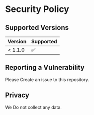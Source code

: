 # Security Policy

## Supported Versions

| Version | Supported          |
| ------- | ------------------ |
| < 1.1.0   | :white_check_mark: |
## Reporting a Vulnerability
Please Create an issue to this repository.
## Privacy
We Do not collect any data.
